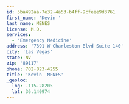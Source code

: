 ```yaml
---
id: 5ba492aa-7e32-4a53-b4ff-9cfeee9d3761
first_name: 'Kevin '
last_name: MENES
license: M.D.
services:
  - 'Emergency Medicine'
address: '7391 W Charleston Blvd Suite 140'
city: 'Las Vegas'
state: NV
zip: '89117'
phone: 702-823-4255
title: 'Kevin  MENES'
_geoloc:
  lng: -115.28205
  lat: 36.140974
---
```


